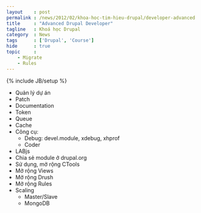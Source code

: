 ```yaml
---
layout    : post
permalink : /news/2012/02/khoa-hoc-tim-hieu-drupal/developer-advanced
title     : "Advanced Drupal Developer"
tagline   : Khoá học Drupal
category  : News
tags      : ['Drupal', 'Course']
hide      : true
topic     :
    - Migrate
    - Rules
---
```

{% include JB/setup %}

* Quản lý dự án
* Patch
* Documentation
* Token
* Queue
* Cache
* Công cụ:
  * Debug: devel.module, xdebug, xhprof
  * Coder
* LABjs
* Chia sẻ module ở drupal.org
* Sử dụng, mở rộng CTools
* Mở rộng Views
* Mở rộng Drush
* Mở rộng Rules
* Scaling
  * Master/Slave
  * MongoDB